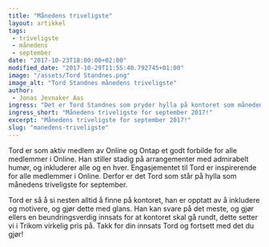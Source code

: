 ```yaml
---
title: "Månedens triveligste"
layout: artikkel
tags: 
 - triveligste
 - månedens
 - september
date: "2017-10-23T18:00:00+02:00"
modified_date: "2017-10-29T11:55:40.792745+01:00"
image: "/assets/Tord Standnes.png"
image_alt: "Tord Standnes månedens triveligste"
author:
 - Jonas Jevnaker Aas
ingress: "Det er Tord Standnes som pryder hylla på kontoret som månedens triveligste for september!"
ingress_short: "Månedens triveligste for september 2017!"
excerpt: "Månedens triveligste for september 2017!"
slug: "manedens-triveligste"
---
```

Tord er som aktiv medlem av Online og Ontap et godt forbilde for alle medlemmer i Online. Han stiller stadig på arrangementer med admirabelt humør, og inkluderer alle og en hver. Engasjementet til Tord er inspirerende for alle medlemmer i Online. Derfor er det Tord som står på hylla som månedens triveligste for september.

Tord er så å si nesten alltid å finne på kontoret, han er opptatt av å inkludere og motivere, og gjør dette med glans. Han kan svare på det meste, og gjør ellers en beundringsverdig innsats for at kontoret skal gå rundt, dette setter vi i Trikom virkelig pris på. Takk for din innsats Tord og fortsett med det du gjør!
